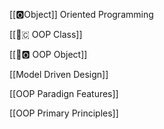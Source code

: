 [[🅾️Object]] Oriented Programming



[[👾🇨 OOP Class]]

[[👾🅾️ OOP Object]]

[[Model Driven Design]]

[[OOP Paradign Features]]

[[OOP Primary Principles]]
